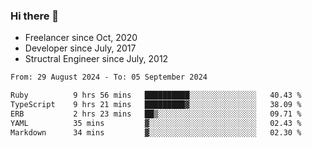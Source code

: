### Hi there 👋

- Freelancer since Oct, 2020
- Developer since July, 2017
- Structral Engineer since July, 2012

<!--START_SECTION:waka-->

```txt
From: 29 August 2024 - To: 05 September 2024

Ruby          9 hrs 56 mins   ██████████░░░░░░░░░░░░░░░   40.43 %
TypeScript    9 hrs 21 mins   █████████▓░░░░░░░░░░░░░░░   38.09 %
ERB           2 hrs 23 mins   ██▒░░░░░░░░░░░░░░░░░░░░░░   09.71 %
YAML          35 mins         ▓░░░░░░░░░░░░░░░░░░░░░░░░   02.43 %
Markdown      34 mins         ▓░░░░░░░░░░░░░░░░░░░░░░░░   02.30 %
```

<!--END_SECTION:waka-->
